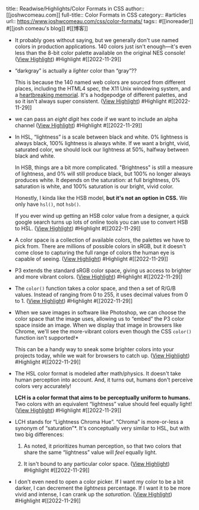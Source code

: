 title:: Readwise/Highlights/Color Formats in CSS
author:: [[joshwcomeau.com]]
full-title:: Color Formats in CSS
category:: #articles
url:: https://www.joshwcomeau.com/css/color-formats/
tags:: #[[inoreader]] #[[josh comeau\'s blog]] #[[博客]]

- It probably goes without saying, but we generally don't use named colors in production applications. 140 colors just isn't enough—it's even less than the 8-bit color palette available on the original NES console! ([View Highlight](https://read.readwise.io/read/01gk0yjgr4qkre7ax737x2qttc)) #Highlight #[[2022-11-29]]
- “darkgray” is actually a *lighter* color than “gray”??
  
  This is because the 140 named web colors are sourced from different places, including the HTML4 spec, the X11 Unix windowing system, and a [heartbreaking memorial](https://meyerweb.com/eric/thoughts/2014/06/19/rebeccapurple/). It's a hodgepodge of different palettes, and so it isn't always super consistent. ([View Highlight](https://read.readwise.io/read/01gk0ykh6jtc5p3fgsd8s3d6jq)) #Highlight #[[2022-11-29]]
- we can pass an *eight digit* hex code if we want to include an alpha channel ([View Highlight](https://read.readwise.io/read/01gk0yvd6m7q5psy211cgdptsy)) #Highlight #[[2022-11-29]]
- In HSL, “lightness” is a scale between black and white. 0% lightness is always black, 100% lightness is always white. If we want a bright, vivid, saturated color, we should lock our lightness at 50%, halfway between black and white.
  
  In HSB, things are a bit more complicated. "Brightness" is still a measure of lightness, and 0% will still produce black, but 100% no longer always produces white. It depends on the saturation: at full brightness, 0% saturation is white, and 100% saturation is our bright, vivid color.
  
  Honestly, I kinda like the HSB model, **but it's not an option in CSS.** We only have `hsl()`, not `hsb()`.
  
  If you ever wind up getting an HSB color value from a designer, a quick google search turns up lots of online tools you can use to convert HSB to HSL. ([View Highlight](https://read.readwise.io/read/01gk0z6hcn5vms6tgmf5xfssj3)) #Highlight #[[2022-11-29]]
- A color space is a collection of available colors, the palettes we have to pick from. There are millions of possible colors in sRGB, but it doesn't come close to capturing the full range of colors the human eye is capable of seeing. ([View Highlight](https://read.readwise.io/read/01gk0z7w45my8s5nnjf0cftwdy)) #Highlight #[[2022-11-29]]
- P3 extends the standard sRGB color space, giving us access to brighter and more vibrant colors. ([View Highlight](https://read.readwise.io/read/01gk0zax3vd8wbq26pxdve3c4h)) #Highlight #[[2022-11-29]]
- The `color()` function takes a color space, and then a set of R/G/B values. Instead of ranging from 0 to 255, it uses decimal values from 0 to 1. ([View Highlight](https://read.readwise.io/read/01gk0zdjft5bvr2aye7vywnv4r)) #Highlight #[[2022-11-29]]
- When we save images in software like Photoshop, we can choose the color space that the image uses, allowing us to “embed” the P3 color space inside an image. When we display that image in browsers like Chrome, we'll see the more-vibrant colors even though the CSS `color()` function isn't supported!*
  
  This can be a handy way to sneak some brighter colors into your projects today, while we wait for browsers to catch up. ([View Highlight](https://read.readwise.io/read/01gk0zecwmcf1a814rkzcj1a9d)) #Highlight #[[2022-11-29]]
- The HSL color format is modeled after math/physics. It doesn't take human perception into account. And, it turns out, humans don't perceive colors very accurately!
  
  **LCH is a color format that aims to be perceptually uniform to humans.** Two colors with an equivalent “lightness” value should feel equally light! ([View Highlight](https://read.readwise.io/read/01gk0zg5f4spz1re75ecxmzs6n)) #Highlight #[[2022-11-29]]
- LCH stands for “Lightness Chroma Hue”. “Chroma” is more-or-less a synonym of “saturation”*. It's conceptually very similar to HSL, but with two big differences:
  
  1.  As noted, it prioritizes human perception, so that two colors that share the same “lightness” value will *feel* equally light.
    
  2.  It isn't bound to any particular color space. ([View Highlight](https://read.readwise.io/read/01gk0zk398thw8vs1y2smtq6b4)) #Highlight #[[2022-11-29]]
- I don't even need to open a color picker. If I want my color to be a bit darker, I can decrement the *lightness* percentage. If I want it to be more vivid and intense, I can crank up the *saturation*. ([View Highlight](https://read.readwise.io/read/01gk0zrbqq30n0he6vrwen9zdc)) #Highlight #[[2022-11-29]]